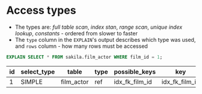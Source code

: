 # Access types

* The types are: *full table scan*, *index stan*, *range scan*, *unique index lookup*, *constants* - ordered from slower to faster
* The `type` column in the `EXPLAIN`'s output describes which type was used, and `rows` column - how many rows must be accessed

```sql
EXPLAIN SELECT * FROM sakila.film_actor WHERE film_id = 1;
```

id | select_type | table | type | possible_keys | key | key_len | ref | rows | Extra
--- | --- | --- | --- | --- | --- | --- | --- | --- | ---
1 | SIMPLE | film_actor | ref | idx_fk_film_id | idx_fk_film_id | 2 | const | 10 | NULL
